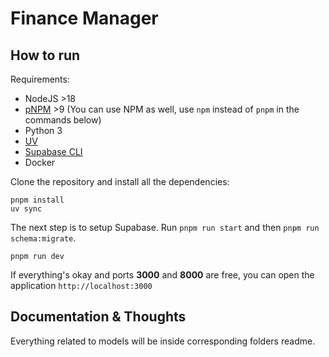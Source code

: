 # Finance Manager

## How to run

Requirements:

- NodeJS >18
- [pNPM](https://pnpm.io/) >9 (You can use NPM as well, use `npm` instead of `pnpm` in the commands below)
- Python 3
- [UV](https://github.com/astral-sh/uv)
- [Supabase CLI](https://supabase.com/docs/guides/local-development/cli/getting-started)
- Docker

Clone the repository and install all the dependencies:

```shell
pnpm install
uv sync
```

The next step is to setup Supabase. Run `pnpm run start` and then `pnpm run schema:migrate`.

```shell
pnpm run dev
```

If everything's okay and ports **3000** and **8000** are free, you can open the application `http://localhost:3000`

## Documentation & Thoughts

Everything related to models will be inside corresponding folders readme.
